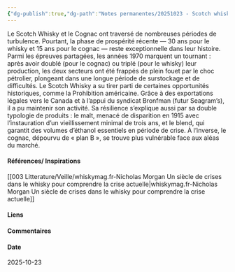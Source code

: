 ```yaml
---
{"dg-publish":true,"dg-path":"Notes permanentes/20251023 - Scotch whisky vs Cognac - crises - comparaison.md","permalink":"/notes-permanentes/20251023-scotch-whisky-vs-cognac-crises-comparaison/","dgPassFrontmatter":true}
---
```


Le Scotch Whisky et le Cognac ont traversé de nombreuses périodes de turbulence. Pourtant, la phase de prospérité récente — 30 ans pour le whisky et 15 ans pour le cognac — reste exceptionnelle dans leur histoire. 
Parmi les épreuves partagées, les années 1970 marquent un tournant : après avoir doublé (pour le cognac) ou triplé (pour le whisky) leur production, les deux secteurs ont été frappés de plein fouet par le choc pétrolier, plongeant dans une longue période de surstockage et de difficultés.
Le Scotch Whisky a su tirer parti de certaines opportunités historiques, comme la Prohibition américaine. Grâce à des exportations légales vers le Canada et à l’appui du syndicat Bronfman (futur Seagram’s), il a pu maintenir son activité. Sa résilience s’explique aussi par sa double typologie de produits : le malt, menacé de disparition en 1915 avec l’instauration d’un vieillissement minimal de trois ans, et le blend, qui garantit des volumes d’éthanol essentiels en période de crise.
À l’inverse, le cognac, dépourvu de « plan B », se trouve plus vulnérable face aux aléas du marché.

#### Références/ Inspirations
[[003 Litterature/Veille/whiskymag.fr-Nicholas Morgan Un siècle de crises dans le whisky pour comprendre la crise actuelle\|whiskymag.fr-Nicholas Morgan Un siècle de crises dans le whisky pour comprendre la crise actuelle]]

#### Liens



#### Commentaires



#### Date
2025-10-23
